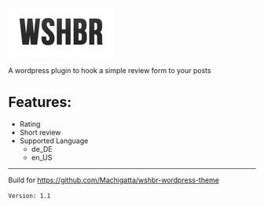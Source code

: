 ![wshbr-logo](/assets/img/logo.png?raw=true "wshbr-logo")

A wordpress plugin to hook a simple review form to your posts

# Features:
- Rating
- Short review
- Supported Language 
  - de_DE
  - en_US

---
Build for https://github.com/Machigatta/wshbr-wordpress-theme

`Version: 1.1`
